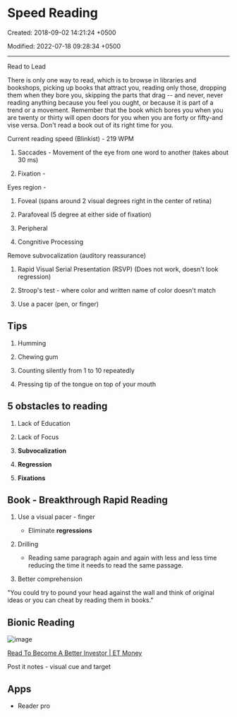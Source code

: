 # Speed Reading

Created: 2018-09-02 14:21:24 +0500

Modified: 2022-07-18 09:28:34 +0500

---

Read to Lead

There is only one way to read, which is to browse in libraries and bookshops, picking up books that attract you, reading only those, dropping them when they bore you, skipping the parts that drag -- and never, never reading anything because you feel you ought, or because it is part of a trend or a movement. Remember that the book which bores you when you are twenty or thirty will open doors for you when you are forty or fifty-and vise versa. Don't read a book out of its right time for you.

Current reading speed (Blinkist) - 219 WPM

1. Saccades - Movement of the eye from one word to another (takes about 30 ms)

2. Fixation -

Eyes region -

1. Foveal (spans around 2 visual degrees right in the center of retina)

2. Parafoveal (5 degree at either side of fixation)

3. Peripheral

3. Congnitive Processing

Remove subvocalization (auditory reassurance)

1. Rapid Visual Serial Presentation (RSVP) (Does not work, doesn't look regression)

2. Stroop's test - where color and written name of color doesn't match

1. Use a pacer (pen, or finger)

## Tips

1. Humming

2. Chewing gum

3. Counting silently from 1 to 10 repeatedly

4. Pressing tip of the tongue on top of your mouth

## 5 obstacles to reading

1. Lack of Education

2. Lack of Focus

3. **Subvocalization**

4. **Regression**

5. **Fixations**

## Book - Breakthrough Rapid Reading

1. Use a visual pacer - finger
    - Eliminate **regressions**

2. Drilling
    - Reading same paragraph again and again with less and less time reducing the time it needs to read the same passage.

3. Better comprehension

"You could try to pound your head against the wall and think of original ideas or you can cheat by reading them in books."

## Bionic Reading

![image](media/Learning---Intro_Speed-Reading-image1.jpg)

[Read To Become A Better Investor | ET Money](https://youtu.be/_Y1Bn_OWCOA)

Post it notes - visual cue and target

## Apps

- Reader pro
